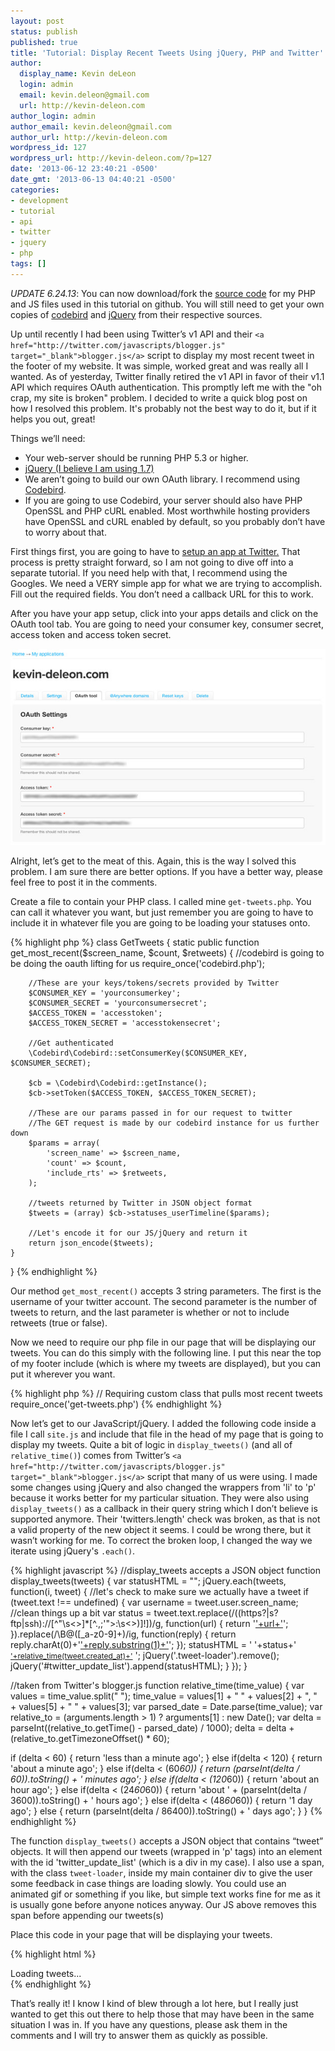 ```yaml
---
layout: post
status: publish
published: true
title: 'Tutorial: Display Recent Tweets Using jQuery, PHP and Twitter''s API'
author:
  display_name: Kevin deLeon
  login: admin
  email: kevin.deleon@gmail.com
  url: http://kevin-deleon.com
author_login: admin
author_email: kevin.deleon@gmail.com
author_url: http://kevin-deleon.com
wordpress_id: 127
wordpress_url: http://kevin-deleon.com/?p=127
date: '2013-06-12 23:40:21 -0500'
date_gmt: '2013-06-13 04:40:21 -0500'
categories:
- development
- tutorial
- api
- twitter
- jquery
- php
tags: []
---
```

*UPDATE 6.24.13*: You can now download/fork the <a href="https://github.com/kevindeleon/get-tweets" target="_blank">source code</a> for my PHP and JS files used in this tutorial on github. You will still need to get your own copies of <a href="https://github.com/mynetx/codebird-php" target="_blank">codebird</a> and <a href="http://jquery.com" target="_blank">jQuery</a> from their respective sources. 

Up until recently I had been using Twitter&rsquo;s v1 API and their `<a href="http://twitter.com/javascripts/blogger.js" target="_blank">blogger.js</a>` script to display my most recent tweet in the footer of my website. It was simple, worked great and was really all I wanted. As of yesterday, Twitter finally retired the v1 API in favor of their v1.1 API which requires OAuth authentication. This promptly left me with the "oh crap, my site is broken" problem. I decided to write a quick blog post on how I resolved this problem. It's probably not the best way to do it, but if it helps you out, great!

Things we&rsquo;ll need:

* Your web-server should be running PHP 5.3 or higher.
* <a href="http://jquery.com/" target="_blank">jQuery (I believe I am using 1.7)</a>
* We aren&rsquo;t going to build our own OAuth library. I recommend using <a href="https://github.com/mynetx/codebird-php">Codebird</a>.
* If you are going to use Codebird, your server should also have PHP OpenSSL and PHP cURL enabled. Most worthwhile hosting providers have OpenSSL and cURL enabled by default, so you probably don&rsquo;t have to worry about that.

First things first, you are going to have to <a href="https://dev.twitter.com/apps" target="_blank">setup an app at Twitter.</a>  That process is pretty straight forward, so I am not going to dive off into a separate tutorial.  If you need help with that, I recommend using the Googles.  We need a VERY simple app for what we are trying to accomplish.  Fill out the required fields.  You don&rsquo;t need a callback URL for this to work.

After you have your app setup, click into your apps details and click on the OAuth tool tab.  You are going to need your consumer key, consumer secret, access token and access token secret.

<img src="/wp-content/uploads/2013/06/oauth.jpg" alt="Twitter OAuth Tool" class="img-max">

Alright, let&rsquo;s get to the meat of this. Again, this is the way I solved this problem.  I am sure there are better options.  If you have a better way, please feel free to post it in the comments.

Create a file to contain your PHP class. I called mine `get-tweets.php`. You can call it whatever you want, but just remember you are going to have to include it in whatever file you are going to be loading your statuses onto.

{% highlight php %}
class GetTweets {
	static public function get_most_recent($screen_name, $count, $retweets)
	{
		//codebird is going to be doing the oauth lifting for us
		require_once('codebird.php');

		//These are your keys/tokens/secrets provided by Twitter
		$CONSUMER_KEY = 'yourconsumerkey';
		$CONSUMER_SECRET = 'yourconsumersecret';
		$ACCESS_TOKEN = 'accesstoken';
		$ACCESS_TOKEN_SECRET = 'accesstokensecret';

		//Get authenticated
		\Codebird\Codebird::setConsumerKey($CONSUMER_KEY, $CONSUMER_SECRET);

		$cb = \Codebird\Codebird::getInstance();
		$cb->setToken($ACCESS_TOKEN, $ACCESS_TOKEN_SECRET);

		//These are our params passed in for our request to twitter
		//The GET request is made by our codebird instance for us further down
		$params = array(
			'screen_name' => $screen_name,
			'count' => $count,
			'include_rts' => $retweets,
		);

		//tweets returned by Twitter in JSON object format
	    $tweets = (array) $cb->statuses_userTimeline($params);

		//Let's encode it for our JS/jQuery and return it
		return json_encode($tweets);
	}

}
{% endhighlight %}

Our method `get_most_recent()` accepts 3 string parameters.  The first is the username of your twitter account.  The second parameter is the number of tweets to return, and the last parameter is whether or not to include retweets (true or false).

Now we need to require our php file in our page that will be displaying our tweets.  You can do this simply with the following line.  I put this near the top of my footer include (which is where my tweets are displayed), but you can put it wherever you want.

{% highlight php %}
// Requiring custom class that pulls most recent tweets
require_once('get-tweets.php')
{% endhighlight %}

Now let&rsquo;s get to our JavaScript/jQuery.  I added the following code inside a file I call `site.js` and include that file in the head of my page that is going to display my tweets. Quite a bit of logic in `display_tweets()` (and all of `relative_time()`) comes from Twitter&rsquo;s `<a href="http://twitter.com/javascripts/blogger.js" target="_blank">blogger.js</a>` script that many of us were using.  I made some changes using jQuery and also changed the wrappers from 'li' to 'p' because it works better for my particular situation.  They were also using `display_tweets()` as a callback in their query string which I don&rsquo;t believe is supported anymore. Their 'twitters.length' check was broken, as that is not a valid property of the new object it seems. I could be wrong there, but it wasn&rsquo;t working for me. To correct the broken loop, I changed the way we iterate using jQuery's `.each()`.

{% highlight javascript %}
//display_tweets accepts a JSON object
function display_tweets(tweets) {
    var statusHTML = "";
	jQuery.each(tweets, function(i, tweet) {
	    //let's check to make sure we actually have a tweet
		if (tweet.text !== undefined) {
			var username = tweet.user.screen_name;
			//clean things up a bit
            var status = tweet.text.replace(/((https?|s?ftp|ssh)\:\/\/[^"\s\<\>]*[^.,;'">\:\s\<\>\)\]\!])/g, function(url) {
                return '<a href="'+url+'">'+url+'</a>';
            }).replace(/\B@([_a-z0-9]+)/ig, function(reply) {
                return  reply.charAt(0)+'<a href="http://twitter.com/'+reply.substring(1)+'">'+reply.substring(1)+'</a>';
            });
            statusHTML = '
<span>'+status+'</span> <a style="font-size:85%" href="http://twitter.com/'+username+'/statuses/'+tweet.id_str+'">'+relative_time(tweet.created_at)+'</a>
';
            jQuery('.tweet-loader').remove();
            jQuery('#twitter_update_list').append(statusHTML);
		}
	});
}

//taken from Twitter's blogger.js
function relative_time(time_value) {
  var values = time_value.split(" ");
  time_value = values[1] + " " + values[2] + ", " + values[5] + " " + values[3];
  var parsed_date = Date.parse(time_value);
  var relative_to = (arguments.length > 1) ? arguments[1] : new Date();
  var delta = parseInt((relative_to.getTime() - parsed_date) / 1000);
  delta = delta + (relative_to.getTimezoneOffset() * 60);

  if (delta < 60) {
    return 'less than a minute ago';
  } else if(delta < 120) {
    return 'about a minute ago';
  } else if(delta < (60*60)) {
    return (parseInt(delta / 60)).toString() + ' minutes ago';
  } else if(delta < (120*60)) {
    return 'about an hour ago';
  } else if(delta < (24*60*60)) {
    return 'about ' + (parseInt(delta / 3600)).toString() + ' hours ago';
  } else if(delta < (48*60*60)) {
    return '1 day ago';
  } else {
    return (parseInt(delta / 86400)).toString() + ' days ago';
  }
}
{% endhighlight %}

The function `display_tweets()` accepts a JSON object that contains &ldquo;tweet&rdquo; objects. It will then append our tweets (wrapped in 'p' tags) into an element with the id 'twitter_update_list' (which is a div in my case). I also use a span, with the class `tweet-loader`, inside my main container div to give the user some feedback in case things are loading slowly.  You could use an animated gif or something if you like, but simple text works fine for me as it is usually gone before anyone notices anyway.  Our JS above removes this span before appending our tweets(s)

Place this code in your page that will be displaying your tweets.

{% highlight html %}
<!-- Our div that will contain our tweets -->
<div id="twitter_update_list"><span class="tweet-loader">Loading tweets...</span></div>
<script type="text/javascript">
  //get JSON object from twitter
	var tweets = <?php echo GetTweets::get_most_recent('kevindeleon','1','true') ?>;
	//pass returned JSON object into display_tweets()
	display_tweets(tweets);
</script>
{% endhighlight %}

That&rsquo;s really it!  I know I kind of blew through a lot here, but I really just wanted to get this out there to help those that may have been in the same situation I was in.  If you have any questions, please ask them in the comments and I will try to answer them as quickly as possible.